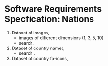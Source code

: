 # Software Requirements Specfication: Nations

1. Dataset of images,
    - images of different dimensions (1, 3, 5, 10)
    - search.
2. Dataset of country names,
    - search .
3. Dataset of country fa-icons,

